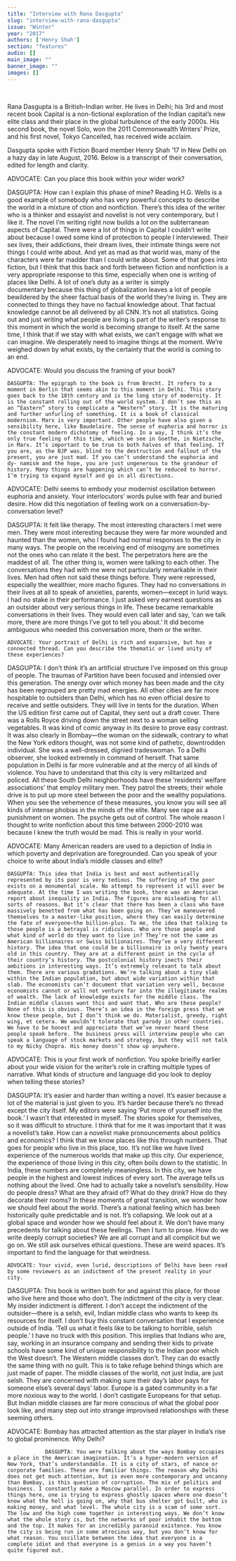 ```yaml
---
title: "Interview with Rana Dasgupta"
slug: "interview-with-rana-dasgupta"
issue: "Winter"
year: "2017"
authors: ['Henry Shah']
section: "features"
audio: []
main_image: ""
banner_image: ""
images: []
---
```

    

 Rana Dasgupta is a British-Indian writer. He lives in Delhi; his 3rd and most recent book Capital is a non-fictional exploration of the Indian capital’s new elite class and their place in the global turbulence of the early 2000s. His second book, the novel Solo, won the 2011 Commonwealth Writers’ Prize, and his first novel, Tokyo Cancelled, has received wide acclaim.

 Dasgupta spoke with Fiction Board member Henry Shah ’17 in New Delhi on a hazy day in late August, 2016. Below is a transcript of their conversation, edited for length and clarity. 

 ADVOCATE: Can you place this book within your wider work? 

 DASGUPTA: How can I explain this phase of mine? Reading H.G. Wells is a good example of somebody who has very powerful concepts to describe the world in a mixture of ction and nonfiction. There’s this idea of the writer who is a thinker and essayist and novelist is not very contemporary, but I like it. The novel I’m writing right now builds a lot on the subterranean aspects of Capital. There were a lot of things in Capital I couldn’t write about because I owed some kind of protection to people I interviewed. Their sex lives, their addictions, their dream lives, their intimate things were not things I could write about. And yet as mad as that world was, many of the characters were far madder than I could write about. Some of that goes into fiction, but I think that this back and forth between fiction and nonfiction is a very appropriate response to this time, especially when one is writing of places like Delhi. A lot of one’s duty as a writer is simply documentary because this thing of globalization leaves a lot of people bewildered by the sheer factual basis of the world they’re living in. They are connected to things they have no factual knowledge about. That factual knowledge cannot be all delivered by all CNN. It’s not all statistics. Going out and just writing what people are living is part of the writer’s response to this moment in which the world is becoming strange to itself. At the same time, I think that if we stay with what exists, we can’t engage with what we can imagine. We desperately need to imagine things at the moment. We’re weighed down by what exists, by the certainty that the world is coming to an end.

 ADVOCATE: Would you discuss the framing of your book?

    DASGUPTA: The epigraph to the book is from Brecht. It refers to a moment in Berlin that seems akin to this moment in Delhi. This story goes back to the 18th century and is the long story of modernity. It is the constant rolling out of the world system. I don’t see this as an “Eastern” story to complicate a “Western” story. It is the maturing and further unfurling of something. It is a book of classical modernism. Marx is very important. Other people have also given a sensibility here, like Baudelaire. The sense of euphoria and horror is the constant modern dichotomy of feeling. In a way, I think it’s the only true feeling of this time, which we see in Goethe, in Nietzsche, in Marx. It’s important to be true to both halves of that feeling. If you are, as the BJP was, blind to the destruction and fallout of the present, you are just mad. If you can’t understand the euphoria and dy- namism and the hope, you are just ungenerous to the grandeur of history. Many things are happening which can’t be reduced to horror. I’m trying to expand myself and go in all directions.

 ADVOCATE: Delhi seems to embody your modernist oscillation between euphoria and anxiety. Your interlocutors’ words pulse with fear and buried desire. How did this negotiation of feeling work on a conversation-by-conversation level?

 DASGUPTA: It felt like therapy. The most interesting characters I met were men. They were most interesting because they were far more wounded and haunted than the women, who I found had normal responses to the city in many ways. The people on the receiving end of misogyny are sometimes not the ones who can relate it the best. The perpetrators here are the maddest of all. The other thing is, women were talking to each other. The conversations they had with me were not particularly remarkable in their lives. Men had often not said these things before. They were repressed, especially the wealthier, more macho figures. They had no conversations in their lives at all to speak of anxieties, parents, women—except in lurid ways. I had no stake in their performance. I just asked very earnest questions as an outsider about very serious things in life. These became remarkable conversations in their lives. They would even call later and say, ‘can we talk more, there are more things I’ve got to tell you about.’ It did become ambiguous who needed this conversation more, them or the writer.

    ADVOCATE: Your portrait of Delhi is rich and expansive, but has a connected thread. Can you describe the thematic or lived unity of these experiences?

 DASGUPTA: I don’t think it’s an artificial structure I’ve imposed on this group of people. The traumas of Partition have been focused and intensied over this generation. The energy over which money has been made and the city has been regrouped are pretty mad energies. All other cities are far more hospitable to outsiders than Delhi, which has no even official desire to receive and settle outsiders. They will live in tents for the duration. When the US edition first came out of Capital, they sent out a draft cover. There was a Rolls Royce driving down the street next to a woman selling vegetables. It was kind of comic anyway in its desire to prove easy contrast. It was also clearly in Bombay—the woman on the sidewalk, contrary to what the New York editors thought, was not some kind of pathetic, downtrodden individual. She was a well-dressed, dignied tradeswoman. To a Delhi observer, she looked extremely in command of herself. That same population in Delhi is far more vulnerable and at the mercy of all kinds of violence. You have to understand that this city is very militarized and policed. All these South Delhi neighborhoods have these ‘residents’ welfare associations’ that employ military men. They patrol the streets; their whole drive is to put up more steel between the poor and the wealthy populations. When you see the vehemence of these measures, you know you will see all kinds of intense phobias in the minds of the elite. Many see rape as a punishment on women. The psyche gets out of control. The whole reason I thought to write nonfiction about this time between 2000-2010 was because I knew the truth would be mad. This is really in your world.

 ADVOCATE: Many American readers are used to a depiction of India in which poverty and deprivation are foregrounded. Can you speak of your choice to write about India’s middle classes and elite? 

    DASGUPTA: This idea that India is best and most authentically represented by its poor is very tedious. The suffering of the poor exists on a monumental scale. No attempt to represent it will ever be adequate. At the time I was writing the book, there was an American report about inequality in India. The figures are misleading for all sorts of reasons. But it’s clear that there has been a class who have massively benetted from what has been going on. They’ve maneuvered themselves to a master-like position, where they can easily determine the fate of everyone—the billion-plus. To me, the idea that talking to those people is a betrayal is ridiculous. Who are those people and what kind of world do they want to live in? They’re not the same as American billionaires or Swiss billionaires. They’ve a very different history. The idea that one could be a billionaire is only twenty years old in this country. They are at a different point in the cycle of their country’s history. The postcolonial history inects their ambitions in interesting ways. It’s extremely relevant to talk about them. There are various gradations. We’re talking about a tiny slab within the Indian population, but about wide variation within that slab. The economists can’t document that variation very well, because economists cannot or will not venture far into the illegitimate realms of wealth. The lack of knowledge exists for the middle class. The Indian middle classes want this and want that. Who are these people? None of this is obvious. There’s an idea in the foreign press that we know these people, but I don’t think we do. Materialist, greedy, right wing, et cetera. We wouldn’t tolerate that parody in other countries. We have to be honest and appreciate that we’ve never heard these people speak before. The business press will interview people who can speak a language of stock markets and strategy, but they will not talk to my Nicky Chopra. His money doesn’t show up anywhere.

 ADVOCATE: This is your first work of nonfiction. You spoke brieifly earlier about your wide vision for the writer’s role in crafting multiple types of narrative. What kinds of structure and language did you look to deploy when telling these stories?

 DASGUPTA: It’s easier and harder than writing a novel. It’s easier because a lot of the material is just given to you. It’s harder because there’s no thread except the city itself. My editors were saying ‘Put more of yourself into the book.’ I wasn’t that interested in myself. The stories spoke for themselves, so it was difficult to structure. I think that for me it was important that it was a novelist’s take. How can a novelist make pronouncements about politics and economics? I think that we know places like this through numbers. That goes for people who live in this place, too. It’s not like we have lived experience of the numerous worlds that make up this city. Our experience, the experience of those living in this city, often boils down to the statistic. In India, these numbers are completely meaningless. In this city, we have people in the highest and lowest indices of every sort. The average tells us nothing about the lived. One had to actually take a novelist’s sensibility. How do people dress? What are they afraid of? What do they drink? How do they decorate their rooms? In these moments of great transition, we wonder how we should feel about the world. There’s a national feeling which has been historically quite predictable and is not. It’s collapsing. We look out at a global space and wonder how we should feel about it. We don’t have many precedents for talking about these feelings. Then I turn to prose. How do we write deeply corrupt societies? We are all corrupt and all complicit but we go on. We still ask ourselves ethical questions. These are weird spaces. It’s important to find the language for that weirdness.

    ADVOCATE: Your vivid, even lurid, descriptions of Delhi have been read by some reviewers as an indictment of the present reality in your city.

 DASGUPTA: This book is written both for and against this place, for those who live here and those who don’t. The indictment of the city is very clear. My insider indictment is different. I don’t accept the indictment of the outsider—there is a selsh, evil, Indian middle class who wants to keep its resources for itself. I don’t buy this constant conversation that I experience outside of India. ‘Tell us what it feels like to be talking to horrible, selsh people.’ I have no truck with this position. This implies that Indians who are, say, working in an insurance company and sending their kids to private schools have some kind of unique responsibility to the Indian poor which the West doesn’t. The Western middle classes don’t. They can do exactly the same thing with no guilt. This is to take refuge behind things which are just made of paper. The middle classes of the world, not just India, are just selsh. They are concerned with making sure their day’s labor pays for someone else’s several days’ labor. Europe is a gated community in a far more noxious way to the world. I don’t castigate Europeans for that setup. But Indian middle classes are far more conscious of what the global poor look like, and many step out into strange improvised relationships with these seeming others.

 ADVOCATE: Bombay has attracted attention as the star player in India’s rise to global prominence. Why Delhi? 

                DASGUPTA: You were talking about the ways Bombay occupies a place in the American imagination. It’s a hyper-modern version of New York, that’s understandable. It is a city of stars, of nance or corporate families. These are familiar things. The reason why Delhi does not get much attention, but is even more contemporary and uncanny than Bombay, is this question of corruption. The mix of politics and business. I constantly make a Moscow parallel. In order to express things here, one is trying to express ghostly spaces where one doesn’t know what the hell is going on, why that bus shelter got built, who is making money, and what level. The whole city is a scam of some sort. The low and the high come together in interesting ways. We don’t know what the whole story is, but the networks of poor inhabit the bottom and the top. It makes for an incredibly paranoid existence. You know the city is being run in some atrocious way, but you don’t know for what reason. You oscillate between the idea that everyone is a complete idiot and that everyone is a genius in a way you haven’t quite figured out. 

      
